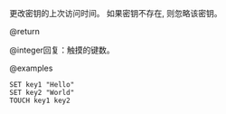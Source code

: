 更改密钥的上次访问时间。
如果密钥不存在, 则忽略该密钥。

@return

@integer回复：触摸的键数。

@examples

```cli
SET key1 "Hello"
SET key2 "World"
TOUCH key1 key2
```
